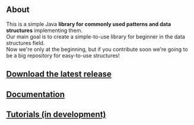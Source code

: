 ## About
This is a simple Java **library for commonly used patterns and data structures** implementing them.<br>
Our main goal is to create a simple-to-use library for beginner in the data structures field.
<br>Now we're only at the beginning, but if you contribute soon we're going to be a big repository for easy-to-use structures! 


## [Download the latest release](https://github.com/JacopoWolf/JavaDataStructures/releases)


## [Documentation](javadoc/index.html)


## [Tutorials (in development)](tutorials/TUTORIALS.md)


